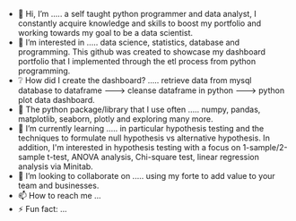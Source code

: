 - 👋 Hi, I’m ..... a self taught python programmer and data analyst, I constantly acquire knowledge and skills to boost my portfolio and working towards my goal to be a data scientist.
- 👀 I’m interested in ..... data science, statistics, database and programming. This github was created to showcase my dashboard portfolio that I implemented through the etl process from python programming.
- ❔ How did I create the dashboard? ..... retrieve data from mysql database to dataframe ---> cleanse dataframe in python ---> python plot data dashboard.
- 🐍 The python package/library that I use often ..... numpy, pandas, matplotlib, seaborn, plotly and exploring many more.
- 🌱 I’m currently learning ..... in particular hypothesis testing and the techniques to formulate null hypothesis vs alternative hypothesis. In addition, I'm interested in hypothesis testing with a focus on 1-sample/2-sample t-test, ANOVA analysis, Chi-square test, linear regression analysis via Minitab.
- 💞️ I’m looking to collaborate on ..... using my forte to add value to your team and businesses.
- 📫 How to reach me ...
- ⚡ Fun fact: ...

<!---
yjportfolio/yjportfolio is a ✨ special ✨ repository because its `README.md` (this file) appears on your GitHub profile.
You can click the Preview link to take a look at your changes.
--->
